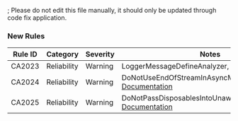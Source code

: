 ; Please do not edit this file manually, it should only be updated through code fix application.

### New Rules

Rule ID | Category | Severity | Notes
--------|----------|----------|-------
CA2023 | Reliability | Warning | LoggerMessageDefineAnalyzer, [Documentation](https://learn.microsoft.com/dotnet/fundamentals/code-analysis/quality-rules/ca2023)
CA2024 | Reliability | Warning | DoNotUseEndOfStreamInAsyncMethods, [Documentation](https://learn.microsoft.com/dotnet/fundamentals/code-analysis/quality-rules/ca2024)
CA2025 | Reliability | Warning | DoNotPassDisposablesIntoUnawaitedTasksAnalyzer, [Documentation](https://learn.microsoft.com/dotnet/fundamentals/code-analysis/quality-rules/ca2025)